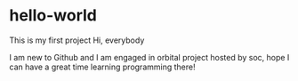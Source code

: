 # hello-world
This is my first project
Hi, everybody

I am new to Github and I am engaged in orbital project hosted by soc, hope I can have a great time learning programming there!
